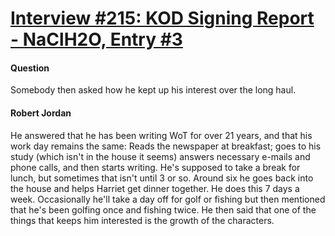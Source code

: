 # [Interview #215: KOD Signing Report - NaClH2O, Entry #3](https://www.theoryland.com/intvmain.php?i=215#3)

#### Question

Somebody then asked how he kept up his interest over the long haul.

#### Robert Jordan

He answered that he has been writing WoT for over 21 years, and that his work day remains the same: Reads the newspaper at breakfast; goes to his study (which isn't in the house it seems) answers necessary e-mails and phone calls, and then starts writing. He's supposed to take a break for lunch, but sometimes that isn't until 3 or so. Around six he goes back into the house and helps Harriet get dinner together. He does this 7 days a week. Occasionally he'll take a day off for golf or fishing but then mentioned that he's been golfing once and fishing twice. He then said that one of the things that keeps him interested is the growth of the characters.

